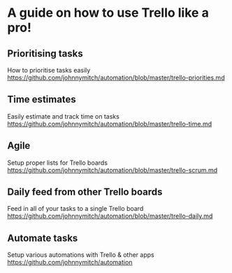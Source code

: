 # A guide on how to use Trello like a pro!

## Prioritising tasks
How to prioritise tasks easily
https://github.com/johnnymitch/automation/blob/master/trello-priorities.md

## Time estimates
Easily estimate and track time on tasks
https://github.com/johnnymitch/automation/blob/master/trello-time.md

## Agile
Setup proper lists for Trello boards
https://github.com/johnnymitch/automation/blob/master/trello-scrum.md

## Daily feed from other Trello boards
Feed in all of your tasks to a single Trello board
https://github.com/johnnymitch/automation/blob/master/trello-daily.md

## Automate tasks
Setup various automations with Trello & other apps
https://github.com/johnnymitch/automation
